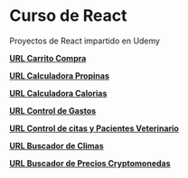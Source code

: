 # Curso de React

Proyectos de React impartido en Udemy

**<a href="https://carrito-compra-guitarra.netlify.app/" target="_blank">URL Carrito Compra</a>**

**<a href="https://totaltips-calculator.netlify.app/" target="_blank">URL Calculadora Propinas</a>**

**<a href="https://fitcount.netlify.app/" target="_blank">URL Calculadora Calorias</a>**

**<a href="https://controls-budgets.netlify.app/" target="_blank">URL Control de Gastos</a>**

**<a href="https://vetcontrol-zustand.netlify.app/" target="_blank">URL Control de citas y Pacientes Veterinario</a>**

**<a href="https://lookforweather.netlify.app/" target="_blank">URL Buscador de Climas</a>**

**<a href="https://pricecrypto.netlify.app/" target="_blank">URL Buscador de Precios Cryptomonedas</a>**

